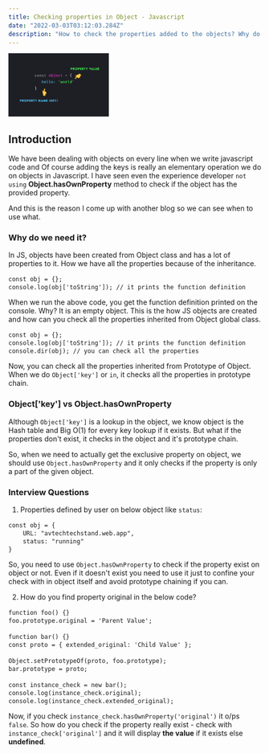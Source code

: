 ```yaml
---
title: Checking properties in Object - Javascript
date: "2022-03-03T03:12:03.284Z"
description: "How to check the properties added to the objects? Why do we need to use in-built object methods?"
---
```


<img src="./js-object-props.png" alt="imagenode" style="width:200px;"/>

## Introduction

We have been dealing with objects on every line when we write javascript code and Of course adding the keys is really an elementary operation we do on objects in Javascript. I have seen even the experience developer `not using` **Object.hasOwnProperty** method to check if the object has the provided property.

And this is the reason I come up with another blog so we can see when to use what.

### Why do we need it?

In JS, objects have been created from Object class and has a lot of properties to it. How we have all the properties because of the inheritance. 

```
const obj = {};
console.log(obj['toString']); // it prints the function definition
```

When we run the above code, you get the function definition printed on the console. Why? It is an empty object. This is the how JS objects are created and how can you check all the properties inherited from Object global class.

```
const obj = {};
console.log(obj['toString']); // it prints the function definition
console.dir(obj); // you can check all the properties
```

Now, you can check all the properties inherited from Prototype of Object. When we do `Object['key']` or `in`, it checks all the properties in prototype chain.

### Object['key'] vs Object.hasOwnProperty

Although `Object['key']` is a lookup in the object, we know object is the Hash table and Big O(1) for every key lookup if it exists. But what if the properties don't exist, it checks in the object and it's prototype chain.

So, when we need to actually get the exclusive property on object, we should use `Object.hasOwnProperty` and it only checks if the property is only a part of the given object.


### Interview Questions

1. Properties defined by user on below object like `status`:

```
const obj = {
    URL: "avtechtechstand.web.app",
    status: "running"
}
```

So, you need to use `Object.hasOwnProperty` to check if the property exist on object or not. Even if it doesn't exist you need to use it just to confine your check with in object itself and avoid prototype chaining if you can. 

2. How do you find property original in the below code?

```
function foo() {}
foo.prototype.original = 'Parent Value';

function bar() {}
const proto = { extended_original: 'Child Value' };

Object.setPrototypeOf(proto, foo.prototype);
bar.prototype = proto;

const instance_check = new bar();
console.log(instance_check.original);
console.log(instance_check.extended_original);
```

Now, if you check `instance_check.hasOwnProperty('original')` it o/ps `false`. So how do you check if the property really exist - check with  `instance_check['original']` and it will display **the value** if it exists else **undefined**.